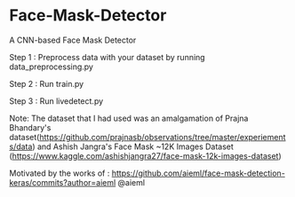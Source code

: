 # Face-Mask-Detector
A CNN-based Face Mask Detector

Step 1 : Preprocess data with your dataset by running data_preprocessing.py

Step 2 : Run train.py 

Step 3 : Run livedetect.py 


Note: The dataset that I had used was an amalgamation of Prajna Bhandary's dataset(https://github.com/prajnasb/observations/tree/master/experiements/data) and Ashish Jangra's Face Mask ~12K Images Dataset (https://www.kaggle.com/ashishjangra27/face-mask-12k-images-dataset)


Motivated by the works of :
https://github.com/aieml/face-mask-detection-keras/commits?author=aieml
@aieml

